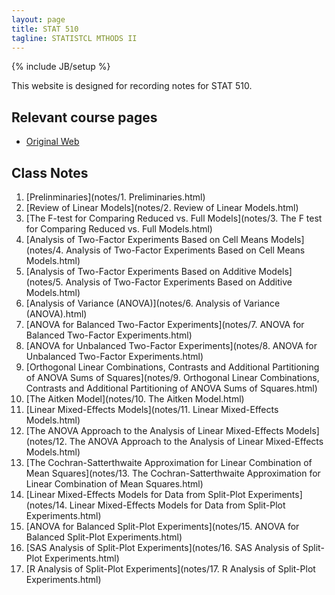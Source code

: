```yaml
---
layout: page
title: STAT 510
tagline: STATISTCL MTHODS II
---
```

{% include JB/setup %}

This website is designed for recording notes for STAT 510. 


## Relevant course pages

- [Original Web](https://dnett.github.io/S510/stat510.html)


## Class Notes 

1. [Prelinminaries](notes/1. Preliminaries.html)
2. [Review of Linear Models](notes/2. Review of Linear Models.html)
3. [The F-test for Comparing Reduced vs. Full Models](notes/3. The F test for Comparing Reduced vs. Full Models.html)
4. [Analysis of Two-Factor Experiments Based on Cell Means Models](notes/4. Analysis of Two-Factor Experiments Based on Cell Means Models.html)
5. [Analysis of Two-Factor Experiments Based on Additive Models](notes/5. Analysis of Two-Factor Experiments Based on Additive Models.html)
6. [Analysis of Variance (ANOVA)](notes/6. Analysis of Variance (ANOVA).html)
7. [ANOVA for Balanced Two-Factor Experiments](notes/7. ANOVA for Balanced Two-Factor Experiments.html)
8. [ANOVA for Unbalanced Two-Factor Experiments](notes/8. ANOVA for Unbalanced Two-Factor Experiments.html)
9. [Orthogonal Linear Combinations, Contrasts and Additional Partitioning of ANOVA Sums of Squares](notes/9. Orthogonal Linear Combinations, Contrasts and Additional Partitioning of ANOVA Sums of Squares.html)
10. [The Aitken Model](notes/10. The Aitken Model.html)
11. [Linear Mixed-Effects Models](notes/11. Linear Mixed-Effects Models.html)
12. [The ANOVA Approach to the Analysis of Linear Mixed-Effects Models](notes/12. The ANOVA Approach to the Analysis of Linear Mixed-Effects Models.html)
13. [The Cochran-Satterthwaite Approximation for Linear Combination of Mean Squares](notes/13. The Cochran-Satterthwaite Approximation for Linear Combination of Mean Squares.html)
14. [Linear Mixed-Effects Models for Data from Split-Plot Experiments](notes/14. Linear Mixed-Effects Models for Data from Split-Plot Experiments.html)
15. [ANOVA for Balanced Split-Plot Experiments](notes/15. ANOVA for Balanced Split-Plot Experiments.html)
16. [SAS Analysis of Split-Plot Experiments](notes/16. SAS Analysis of Split-Plot Experiments.html)
17. [R Analysis of Split-Plot Experiments](notes/17. R Analysis of Split-Plot Experiments.html)

